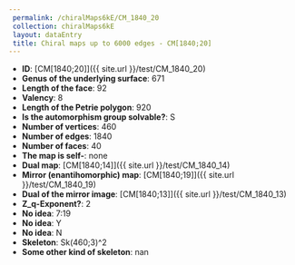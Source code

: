 ```yaml
--- 
 permalink: /chiralMaps6kE/CM_1840_20 
 collection: chiralMaps6kE
 layout: dataEntry
 title: Chiral maps up to 6000 edges - CM[1840;20]
---
```


- **ID**: [CM[1840;20]]({{ site.url }}/test/CM_1840_20)
- **Genus of the underlying surface**: 671
- **Length of the face**: 92
- **Valency**: 8
- **Length of the Petrie polygon**: 920
- **Is the automorphism group solvable?**: S
- **Number of vertices**: 460
- **Number of edges**: 1840
- **Number of faces**: 40
- **The map is self-**: none
- **Dual map**: [CM[1840;14]]({{ site.url }}/test/CM_1840_14)
- **Mirror (enantihomorphic) map**: [CM[1840;19]]({{ site.url }}/test/CM_1840_19)
- **Dual of the mirror image**: [CM[1840;13]]({{ site.url }}/test/CM_1840_13)
- **Z_q-Exponent?**: 2
- **No idea**:  7:19
- **No idea**: Y
- **No idea**: N
- **Skeleton**: Sk(460;3)^2
- **Some other kind of skeleton**: nan
